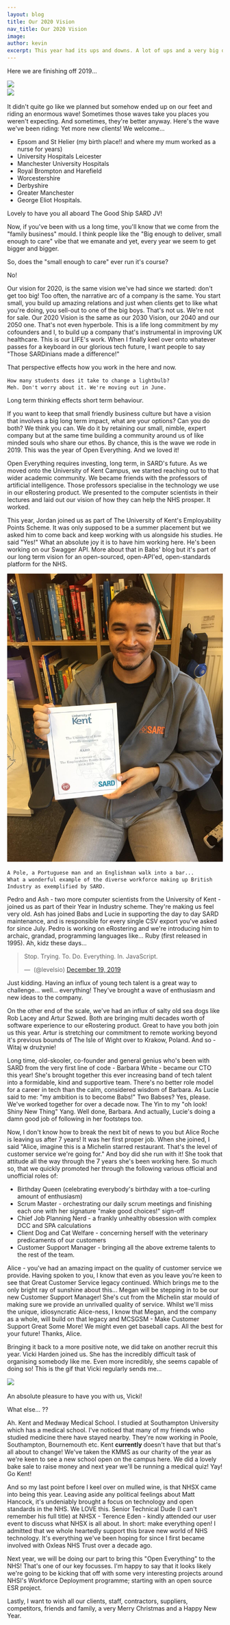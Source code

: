 ```yaml
---
layout: blog
title: Our 2020 Vision
nav_title: Our 2020 Vision
image:
author: kevin
excerpt: This year had its ups and downs. A lot of ups and a very big down in losing Jonathan. But I think we did something that's really important to do whatever life is throwing at you. The wise old wizard and chess master Adam Robinson put it well at the beginning of last year - "LEAN IN to each moment, every encounter, expecting magic or miracles". That's what we're going to be doing again, this year. We're leaning in to 2019. Come enjoy the magic and miracles with us in 2019.
---
```


Here we are finishing off 2019...

<div class='row'>
  <div class='col-xs-6 col-sm-3 thumbnail'>
    <img src="https://media.giphy.com/media/lH831M7w8lO6I/giphy.gif"/>
  </div>
  <div class='col-xs-6 col-sm-3 thumbnail'>
    <img src="https://media.giphy.com/media/3o6EhLxihfYmxmQYc8/giphy.gif"/>
  </div>
</div>

It didn't quite go like we planned but somehow ended up on our feet and riding an enormous wave! Sometimes those waves take you places you weren't expecting. And sometimes, they're better anyway.
Here's the wave we've been riding:
Yet more new clients! We welcome...
  * Epsom and St Helier (my birth place!! and where my mum worked as a nurse for years)
  * University Hospitals Leicester
  * Manchester University Hospitals
  * Royal Brompton and Harefield
  * Worcestershire
  * Derbyshire
  * Greater Manchester
  * George Eliot Hospitals.

Lovely to have you all aboard The Good Ship SARD JV!

Now, if you've been with us a long time, you'll know that we come from the "family business" mould. I think people like the "Big enough to deliver, small enough to care" vibe that we emanate and yet, every year we seem to get bigger and bigger.

So, does the "small enough to care" ever run it's course?

No!

Our vision for 2020, is the same vision we've had since we started: don't get too big! Too often, the narrative arc of a company is the same. You start small, you build up amazing relations and just when clients get to like what you're doing, you sell-out to one of the big boys. That's not us. We're not for sale. Our 2020 Vision is the same as our 2030 Vision, our 2040 and our 2050 one. That's not even hyperbole. This is a life long commitment by my cofounders and I, to build up a company that's instrumental in improving UK healthcare. This is our LIFE's work. When I finally keel over onto whatever passes for a keyboard in our glorious tech future, I want people to say "Those SARDinians made a difference!"

That perspective effects how you work in the here and now.

    How many students does it take to change a lightbulb?
    Meh. Don't worry about it. We're moving out in June.

Long term thinking effects short term behaviour.

If you want to keep that small friendly business culture but have a vision that involves a big long term impact, what are your options? Can you do both? We think you can. We do it by retaining our small, nimble, expert company but at the same time building a community around us of like minded souls who share our ethos. By chance, this is the wave we rode in 2019. This was the year of Open Everything. And we loved it!

Open Everything requires investing, long term, in SARD's future. As we moved onto the University of Kent Campus, we started reaching out to that wider academic community. We became friends with the professors of artificial intelligence. Those professors specialise in the technology we use in our eRostering product. We presented to the computer scientists in their lectures and laid out our vision of how they can help the NHS prosper. It worked.

This year, Jordan joined us as part of The University of Kent's Employability Points Scheme. It was only supposed to be a summer placement but we asked him to come back and keep working with us alongside his studies. He said "Yes!" What an absolute joy it is to have him working here. He's been working on our Swagger API. More about that in Babs' blog but it's part of our long term vision for an open-sourced, open-API'ed, open-standards platform for the NHS.

<div class='row'>
  <div class='col-xs-12 col-sm-3 thumbnail'>
    <img src='/images/blog/kevin/jordan-and-certificate.jpg'/>
  </div>
</div>  

    A Pole, a Portuguese man and an Englishman walk into a bar...
    What a wonderful example of the diverse workforce making up British Industry as exemplified by SARD.

Pedro and Ash - two more computer scientists from the University of Kent - joined us as part of their Year in Industry scheme. They're making us feel very old. Ash has joined Babs and Lucie in supporting the day to day SARD maintenance, and is responsible for every single CSV export you've asked for since July. Pedro is working on eRostering and we're introducing him to archaic, grandad, programming languages like... Ruby (first released in 1995). Ah, kidz these days...

<blockquote class="twitter-tweet"><p lang="en" dir="ltr">Stop. Trying. To. Do. Everything. In. JavaScript.</p>&mdash; ؜ (@levelsio) <a href="https://twitter.com/levelsio/status/1207771705034174464?ref_src=twsrc%5Etfw">December 19, 2019</a></blockquote> <script async src="https://platform.twitter.com/widgets.js" charset="utf-8"></script>

Just kidding. Having an influx of young tech talent is a great way to challenge... well... everything! They've brought a wave of enthusiasm and new ideas to the company.

On the other end of the scale, we've had an influx of salty old sea dogs like Rob Lacey and Artur Szwed. Both are bringing multi decades worth of software experience to our eRostering product. Great to have you both join us this year. Artur is stretching our commitment to remote working beyond it's previous bounds of The Isle of Wight over to Krakow, Poland. And so - Witaj w drużynie!

Long time, old-skooler, co-founder and general genius who's been with SARD from the very first line of code - Barbara White - became our CTO this year! She's brought together this ever increasing band of tech talent into a formidable, kind and supportive team. There's no better role model for a career in tech than the calm, considered wisdom of Barbara. As Lucie said to me: "my ambition is to become Babs!" Two Babses? Yes, please. We've worked together for over a decade now. The Yin to my "oh look! Shiny New Thing" Yang. Well done, Barbara. And actually, Lucie's doing a damn good job of following in her footsteps too.

Now, I don't know how to break the next bit of news to you but Alice Roche is leaving us after 7 years! It was her first proper job. When she joined, I said "Alice, imagine this is a Michelin starred restaurant. That's the level of customer service we're going for." And boy did she run with it! She took that attitude all the way through the 7 years she's been working here. So much so, that we quickly promoted her through the following various official and unofficial roles of:
  * Birthday Queen (celebrating everybody's birthday with a toe-curling amount of enthusiasm)
  * Scrum Master - orchestrating our daily scrum meetings and finishing each one with her signature "make good choices!" sign-off
  * Chief Job Planning Nerd - a frankly unhealthy obsession with complex DCC and SPA calculations
  * Client Dog and Cat Welfare - concerning herself with the veterinary predicaments of our customers
  * Customer Support Manager - bringing all the above extreme talents to the rest of the team.

Alice - you've had an amazing impact on the quality of customer service we provide. Having spoken to you, I know that even as you leave you're keen to see that Great Customer Service legacy continued. Which brings me to the only bright ray of sunshine about this... Megan will be stepping in to be our new Customer Support Manager! She's cut from the Michelin star mould of making sure we provide an unrivalled quality of service. Whilst we'll miss the unique, idiosyncratic Alice-ness, I know that Megan, and the company as a whole, will build on that legacy and MCSGSM - Make Customer Support Great Some More! We might even get baseball caps. All the best for your future! Thanks, Alice.

Bringing it back to a more positive note, we did take on another recruit this year. Vicki Harden joined us. She has the incredibly difficult task of organising somebody like me. Even more incredibly, she seems capable of doing so! This is the gif that Vicki regularly sends me...

<div class='row'>
  <div class='col-xs-6 col-sm-3 thumbnail'>
    <img src="https://media.giphy.com/media/8OAjVHxiMLSJW/giphy.gif"/>
  </div>
</div>

An absolute pleasure to have you with us, Vicki!

What else... ??

Ah. Kent and Medway Medical School. I studied at Southampton University which has a medical school. I've noticed that many of my friends who studied medicine there have stayed nearby. They're now working in Poole, Southampton, Bournemouth etc. Kent **currently** doesn't have that but that's all about to change! We've taken the KMMS as our charity of the year as we're keen to see a new school open on the campus here. We did a lovely bake sale to raise money and next year we'll be running a medical quiz! Yay! Go Kent!

And so my last point before I keel over on mulled wine, is that NHSX came into being this year. Leaving aside any political feelings about Matt Hancock, it's undeniably brought a focus on technology and open standards in the NHS. We LOVE this. Senior Technical Dude (I can't remember his full title) at NHSX - Terence Eden - kindly attended our user event to discuss what NHSX is all about. In short: make everything open! I admitted that we whole heartedly support this brave new world of NHS technology. It's everything we've been hoping for since I first became involved with Oxleas NHS Trust over a decade ago.

Next year, we will be doing our part to bring this "Open Everything" to the NHS! That's one of our key focusses. I'm happy to say that it looks likely we're going to be kicking that off with some very interesting projects around NHSI's Workforce Deployment programme; starting with an open source ESR project.

Lastly, I want to wish all our clients, staff, contractors, suppliers, competitors, friends and family, a very Merry Christmas and a Happy New Year.
